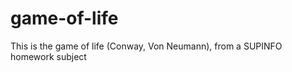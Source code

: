 game-of-life
============

This is the game of life (Conway, Von Neumann), from a SUPINFO homework subject
